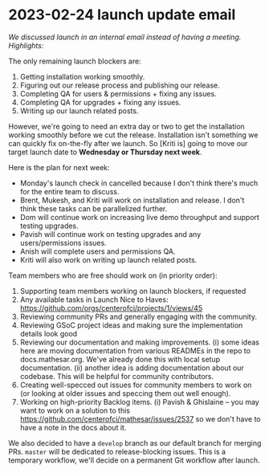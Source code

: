 # 2023-02-24 launch update email

*We discussed launch in an internal email instead of having a meeting. Highlights:*

The only remaining launch blockers are:
1. Getting installation working smoothly.
2. Figuring out our release process and publishing our release.
3. Completing QA for users & permissions + fixing any issues.
4. Completing QA for upgrades + fixing any issues.
5. Writing up our launch related posts.

However, we're going to need an extra day or two to get the installation working smoothly before we cut the release. Installation isn't something we can quickly fix on-the-fly after we launch. So [Kriti is] going to move our target launch date to **Wednesday or Thursday next week**.

Here is the plan for next week:

- Monday's launch check in cancelled because I don't think there's much for the entire team to discuss.
- Brent, Mukesh, and Kriti will work on installation and release. I don't think these tasks can be parallelized further.
- Dom will continue work on increasing live demo throughput and support testing upgrades.
- Pavish will continue work on testing upgrades and any users/permissions issues.
- Anish will complete users and permissions QA.
- Kriti will also work on writing up launch related posts.

Team members who are free should work on (in priority order):
1. Supporting team members working on launch blockers, if requested
2. Any available tasks in Launch Nice to Haves: https://github.com/orgs/centerofci/projects/1/views/45
3. Reviewing community PRs and generally engaging with the community.
4. Reviewing GSoC project ideas and making sure the implementation details look good
5. Reviewing our documentation and making improvements.
    (i) some ideas here are moving documentation from various READMEs in the repo to docs.mathesar.org. We've already done this with local setup documentation.
    (ii) another idea is adding documentation about our codebase. This will be helpful for community contributors.
6. Creating well-specced out issues for community members to work on (or looking at older issues and speccing them out well enough).
7. Working on high-priority Backlog items.
    (i) Pavish & Ghislaine – you may want to work on a solution to this https://github.com/centerofci/mathesar/issues/2537 so we don't have to have a note in the docs about it.

We also decided to have a `develop` branch as our default branch for merging PRs. `master` will be dedicated to release-blocking issues. This is a temporary workflow, we'll decide on a permanent Git workflow after launch.